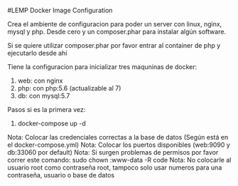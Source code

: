 #LEMP Docker Image Configuration

Crea el ambiente de configuracion para poder un server con linux, nginx, mysql y php. Desde cero y un composer.phar para instalar algún software.

Si se quiere utilizar composer.phar por favor entrar al container de php y ejecutarlo desde ahí

Tiene la configuracion para inicializar tres maquninas de docker:
1. web: con nginx
2. php: con php:5.6 (actualizable al 7)
3. db: con mysql:5.7

Pasos si es la primera vez:
1. docker-compose up -d

Nota: Colocar las credenciales correctas a la base de datos (Según está en el docker-compose.yml)
Nota: Colocar los puertos disponibles (web:9090 y db:33060 por default)
Nota: Si surgen problemas de permisos por favor correr este comando: sudo chown :www-data -R code
Nota: No colocarle al usuario root como contraseña root, tampoco solo usar numeros para una contraseña, usuario o base de datos 
